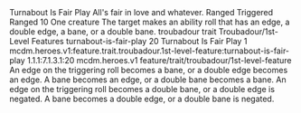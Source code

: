 <ability>
  <name>Turnabout Is Fair Play</name>
  <flavor>All&apos;s fair in love and whatever.</flavor>
  <keywords>
    <keyword>Ranged</keyword>
  </keywords>
  <type>Triggered</type>
  <distance>Ranged 10</distance>
  <target>One creature</target>
  <trigger>The target makes an ability roll that has an edge, a double edge, a bane, or a double bane.</trigger>
  <metadata>
    <class>troubadour</class>
    <feature_type>trait</feature_type>
    <file_dpath>Troubadour/1st-Level Features</file_dpath>
    <item_id>turnabout-is-fair-play</item_id>
    <item_index>20</item_index>
    <item_name>Turnabout Is Fair Play</item_name>
    <level>1</level>
    <scc>mcdm.heroes.v1:feature.trait.troubadour.1st-level-feature:turnabout-is-fair-play</scc>
    <scdc>1.1.1:7.1.3.1:20</scdc>
    <source>mcdm.heroes.v1</source>
    <type>feature/trait/troubadour/1st-level-feature</type>
  </metadata>
  <effects>
    <effect type="mundane">An edge on the triggering roll becomes a bane, or a double edge becomes an edge. A bane becomes an edge, or a double bane becomes a bane.</effect>
    <effect type="mundane" cost="Spend 3 Drama">An edge on the triggering roll becomes a double bane, or a double edge is negated. A bane becomes a double edge, or a double bane is negated.</effect>
  </effects>
</ability>
